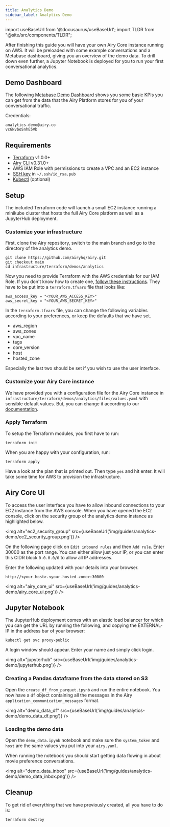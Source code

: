 ```yaml
---
title: Analytics Demo
sidebar_label: Analytics Demo
---
```


import useBaseUrl from '@docusaurus/useBaseUrl';
import TLDR from "@site/src/components/TLDR";

<TLDR>

After finishing this guide you will have your own Airy Core instance running on
AWS. It will be preloaded with some example conversations and a Metabase
dashboard, giving you an overview of the demo data. To drill down
even further, a Jupyter Notebook is deployed for you to run your first
conversational analytics.

</TLDR>

## Demo Dashboard

The following
[Metabase Demo Dashboard](https://dashboard.airy.co/auth/login/password?redirect=dashboard/14?date_range=2021-08-24~2021-08-24)
shows you some basic KPIs you can get from the data that the Airy Platform
stores for you of your conversational traffic.

Credentials:

```
analytics-demo@airy.co
vcGNvboSnhE5Vb
```

## Requirements

- [Terraform](https://learn.hashicorp.com/tutorials/terraform/install-cli) v1.0.0+
- [Airy CLI](https://airy.co/docs/core/cli/introduction) v0.31.0+
- AWS IAM Role with permissions to create a VPC and an EC2 instance
- [SSH key](https://www.ssh.com/academy/ssh/keygen) in `~/.ssh/id_rsa.pub`
- [Kubectl](https://kubernetes.io/docs/tasks/tools/) (optional)

## Setup

The included Terraform code will launch a small EC2 instance running a
minikube cluster that hosts the full Airy Core platform as well as a JupyterHub
deployment.

### Customize your infrastructure

First, clone the Airy repository, switch to the main branch and go to the
directory of the analytics demo.

```
git clone https://github.com/airyhq/airy.git
git checkout main
cd infrastructure/terraform/demos/analytics
```

Now you need to provide Terraform with the AWS credentials for our IAM Role. If
you don't know how to create one, [follow these
instructions](https://aws.amazon.com/premiumsupport/knowledge-center/create-access-key/).
They have to be put into a `terraform.tfvars` file that looks like:

```
aws_access_key = "<YOUR_AWS_ACCESS_KEY>"
aws_secret_key = "<YOUR_AWS_SECRET_KEY>"
```

In the `terraform.tfvars` file, you can change the following variables
according to your preferences, or keep the defaults that we have set.

- aws_region
- aws_zones
- vpc_name
- tags
- core_version
- host
- hosted_zone

Especially the last two should be set if you wish to use the user interface.

### Customize your Airy Core instance

We have provided you with a configuration file for the Airy Core instance in
`infrastructure/terraform/demos/analytics/files/values.yaml` with sensible
default values. But, you can change it according to our
[documentation](https://airy.co/docs/core/getting-started/installation/configuration).

### Apply Terraform

To setup the Terraform modules, you first have to run:

```
terraform init
```

When you are happy with your configuration, run:

```
terraform apply
```

Have a look at the plan that is printed out. Then type `yes` and hit enter. It
will take some time for AWS to provision the infrastructure.

## Airy Core UI

To access the user interface you have to allow inbound connections to your EC2
instance from the AWS console. When you have opened the EC2 console, click on the
security group of the analytics demo instance as highlighted below.

<img alt="ec2_security_group"
src={useBaseUrl('img/guides/analytics-demo/ec2_security_group.png')} />

On the following page click on `Edit inbound rules` and then `Add rule`. Enter
30000 as the port range. You can either allow just your IP, or you can enter
this CIDR block `0.0.0.0/0` to allow all IP addresses.

Enter the following updated with your details into your browser.

`http://<your-host>.<your-hosted-zone>:30000`

<img alt="airy_core_ui"
src={useBaseUrl('img/guides/analytics-demo/airy_core_ui.png')} />

## Jupyter Notebook

The JupyterHub deployment comes with an elastic load balancer for which you can get the URL
by running the following, and copying the EXTERNAL-IP in the address bar of your
browser:

`kubectl get svc proxy-public`

A login window should appear. Enter your name and simply click login.

<img alt="jupyterhub"
src={useBaseUrl('img/guides/analytics-demo/jupyterhub.png')} />

### Creating a Pandas dataframe from the data stored on S3

Open the `create_df_from_parquet.ipynb` and run the entire notebook. You now
have a `df` object containing all the messages in the Airy
`application_communication_messages` format.

<img alt="demo_data_df"
src={useBaseUrl('img/guides/analytics-demo/demo_data_df.png')} />

### Loading the demo data

Open the `demo_data.ipynb` notebook and make sure the `system_token` and `host`
are the same values you put into your `airy.yaml`.

When running the notebook you should start getting data flowing in
about movie preference conversations.

<img alt="demo_data_inbox"
src={useBaseUrl('img/guides/analytics-demo/demo_data_inbox.png')} />

## Cleanup

To get rid of everything that we have previously created, all you have to do is:

`terraform destroy`
